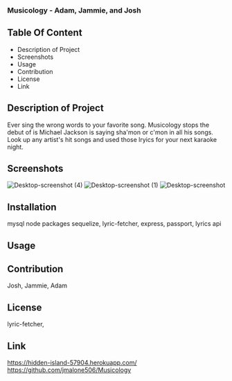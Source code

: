 ### Musicology - Adam, Jammie, and Josh
## Table Of Content
* Description of Project
* Screenshots
* Usage
* Contribution
* License
* Link
## Description of Project
Ever sing the wrong words to your favorite song. Musicology stops the debut of is Michael Jackson is saying sha'mon or c'mon in all his songs.
Look up any artist's hit songs and used those lryics for your next karaoke night.  
## Screenshots
![Desktop-screenshot (4)](https://user-images.githubusercontent.com/71943779/110380852-876e1200-800d-11eb-839f-48adeeb7492b.png)
![Desktop-screenshot (1)](https://user-images.githubusercontent.com/71943779/110381016-c8662680-800d-11eb-8035-37d9645d8471.png)
![Desktop-screenshot](https://user-images.githubusercontent.com/71943779/110381160-f51a3e00-800d-11eb-8046-1d8f24807f1e.png)

## Installation
mysql
node packages
sequelize, 
lyric-fetcher,
express,
passport,
lyrics api
## Usage
## Contribution
Josh,
Jammie,
Adam
## License
lyric-fetcher,
## Link
 https://hidden-island-57904.herokuapp.com/
  https://github.com/jmalone506/Musicology
